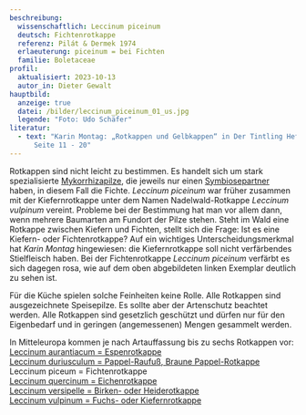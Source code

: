```yaml
---
beschreibung:
  wissenschaftlich: Leccinum piceinum
  deutsch: Fichtenrotkappe
  referenz: Pilát & Dermek 1974
  erlaeuterung: piceinum = bei Fichten
  familie: Boletaceae
profil:
  aktualisiert: 2023-10-13
  autor_in: Dieter Gewalt
hauptbild:
  anzeige: true
  datei: /bilder/leccinum_piceinum_01_us.jpg
  legende: "Foto: Udo Schäfer"
literatur:
  - text: "Karin Montag: „Rotkappen und Gelbkappen“ in Der Tintling Heft 74 (1/2012)
      Seite 11 - 20"
---
```

Rotkappen sind nicht leicht zu bestimmen. Es handelt sich um stark spezialisierte [Mykorrhizapilze](Mykorrhiza "Glossar"), die jeweils nur einen [Symbiosepartner](Symbiose "Glossar") haben, in diesem Fall die Fichte. *Leccinum piceinum* war früher zusammen mit der Kiefernrotkappe unter dem Namen Nadelwald-Rotkappe *Leccinum vulpinum* vereint. Probleme bei der Bestimmung hat man vor allem dann, wenn mehrere Baumarten am Fundort der Pilze stehen. Steht im Wald eine Rotkappe zwischen Kiefern und Fichten, stellt sich die Frage: Ist es eine Kiefern- oder Fichtenrotkappe? Auf ein wichtiges Unterscheidungsmerkmal hat *Karin Montag* hingewiesen: die Kiefernrotkappe soll nicht verfärbendes Stielfleisch haben. Bei der Fichtenrotkappe *Leccinum piceinum* verfärbt es sich dagegen rosa, wie auf dem oben abgebildeten linken Exemplar deutlich zu sehen ist.

Für die Küche spielen solche Feinheiten keine Rolle. Alle Rotkappen sind ausgezeichnete Speisepilze. Es sollte aber der Artenschutz beachtet werden. Alle Rotkappen sind gesetzlich geschützt und dürfen nur für den Eigenbedarf und in geringen (angemessenen) Mengen gesammelt werden.

In Mitteleuropa kommen je nach Artauffassung bis zu sechs Rotkappen vor:\
[Leccinum aurantiacum = Espenrotkappe](/pilze/leccinum-aurantiacum-espenrotkappe)\
[Leccinum duriusculum = Pappel-Raufuß, Braune Pappel-Rotkappe](/pilze/leccinum-duriusculum-pappel-raufuß)\
Leccinum piceum = Fichtenrotkappe\
[Leccinum quercinum = Eichenrotkappe](/pilze/leccinum-quercinum-eichenrotkappe)\
[Leccinum versipelle = Birken- oder Heiderotkappe](/pilze/leccinum-versipelle-birkenrotkappe-heiderotkappe)\
[Leccinum vulpinum = Fuchs- oder Kiefernrotkappe](/pilze/leccinum-vulpinum-kiefernrotkappe-fuchsröhrling)